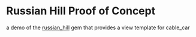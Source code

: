 # Russian Hill Proof of Concept

a demo of the [russian_hill](https://github.com/existentialmutt/russian_hill) gem that provides a view template for cable_car
